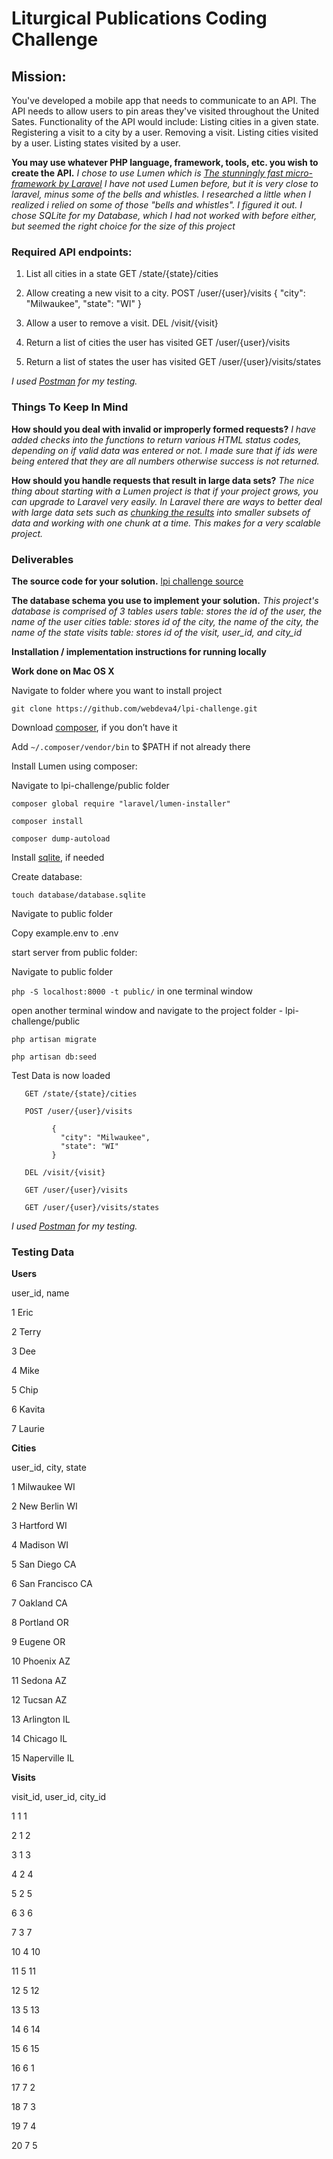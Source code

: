 
# **Liturgical Publications Coding Challenge**
## Mission:
You've developed a mobile app that needs to communicate to an API. The API needs to allow users to pin areas they've visited throughout the United Sates. Functionality of the API would include:
 Listing cities in a given state.
 Registering a visit to a city by a user.
 Removing a visit.
 Listing cities visited by a user.
 Listing states visited by a user.


**You may use whatever PHP language, framework, tools, etc. you wish to create the API.**
_I chose to use Lumen which is [The stunningly fast micro-framework by Laravel](https://lumen.laravel.com)
I have not used Lumen before, but it is very close to laravel, minus some of the bells and whistles. I researched a little when I realized i
relied on some of those "bells and whistles". I figured it out.
I chose SQLite for my Database, which I had not worked with before either, but seemed the right choice for the size of this project_

### Required API endpoints:
1. List all cities in a state
       GET /state/{state}/cities
2. Allow creating a new visit to a city.
       POST /user/{user}/visits
{
  "city": "Milwaukee",
  "state": "WI"
}

3. Allow a user to remove a visit.
       DEL /visit/{visit}
4. Return a list of cities the user has visited
       GET /user/{user}/visits
5. Return a list of states the user has visited
       GET /user/{user}/visits/states

_I used [Postman](https://www.getpostman.com) for my testing._


### Things To Keep In Mind
**How should you deal with invalid or improperly formed requests?**
 _I have added checks into the functions to return various HTML status codes, depending on if valid data was entered or not. I made sure that if ids were being entered that they are all numbers otherwise success is not returned._


 **How should you handle requests that result in large data sets?**
 _The nice thing about starting with a Lumen project is that if your project grows, you can upgrade to Laravel very easily. In Laravel there are ways to better deal with large data sets such as [chunking the results](https://laravel.com/docs/master/queries#chunking-results) into smaller subsets of data and working with one chunk at a time.
 This makes for a very scalable project._


### Deliverables
 **The source code for your solution.**
 [lpi challenge source](https://github.com/webdeva4/lpi-challenge)
 
 **The database schema you use to implement your solution.**
 _This project's database is comprised of 3 tables
 users table: stores the id of the user, the name of the user
 cities table: stores id of the city, the name of the city, the name of the state
 visits table: stores id of the visit, user_id, and city_id_

 **Installation / implementation instructions for running locally**
 
 **Work done on Mac OS X**
 
Navigate to folder where you want to install project 

```git clone https://github.com/webdeva4/lpi-challenge.git```

Download [composer](https://getcomposer.org/download), if you don’t have it

Add ```~/.composer/vendor/bin``` to $PATH if not already there

Install Lumen using composer:

Navigate to lpi-challenge/public folder

```composer global require "laravel/lumen-installer"```

```composer install```

```composer dump-autoload```

Install [sqlite](https://www.sqlite.org/download.html), if needed

Create database:

```touch database/database.sqlite```

Navigate to public folder

Copy example.env to .env

start server from public folder:

Navigate to public folder

```php -S localhost:8000 -t public/``` in one terminal window

open another terminal window and navigate to the project folder - lpi-challenge/public

```php artisan migrate```

```php artisan db:seed```

Test Data is now loaded


       GET /state/{state}/cities
       
       POST /user/{user}/visits
       
             {
               "city": "Milwaukee",
               "state": "WI"
             }
             
       DEL /visit/{visit}
       
       GET /user/{user}/visits
       
       GET /user/{user}/visits/states

_I used [Postman](https://www.getpostman.com) for my testing._

### Testing Data

**Users**

user_id, name

1       Eric

2       Terry

3       Dee

4       Mike

5       Chip

6       Kavita

7       Laurie

**Cities**

user_id,  city,         state

1          Milwaukee     WI

2          New Berlin    WI

3          Hartford      WI

4          Madison       WI

5          San Diego     CA

6          San Francisco CA

7          Oakland       CA

8          Portland      OR

9          Eugene        OR

10         Phoenix       AZ

11         Sedona        AZ

12         Tucsan        AZ

13         Arlington     IL

14         Chicago       IL

15         Naperville    IL


**Visits**

visit_id, user_id, city_id

1           1          1

2           1          2

3           1          3

4           2          4

5           2          5

6           3          6

7           3          7

10          4          10

11          5          11

12          5          12

13          5          13

14          6          14

15          6          15

16          6          1

17          7          2

18          7          3

19          7          4

20          7          5


